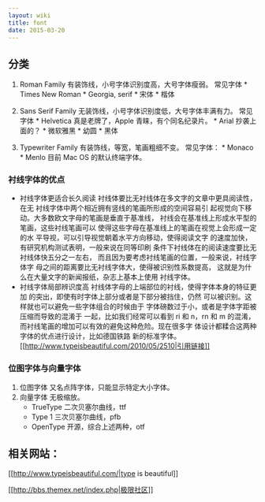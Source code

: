 ```yaml
---
layout: wiki
title: font
date: 2015-03-20
---
```


## 分类
1. Roman Family
有装饰线，小号字体识别度高，大号字体瘦弱。
常见字体
        * Times New Roman
        * Georgia, serif
        * 宋体
        * 楷体

2. Sans Serif Family 
无装饰线，小号字体识别度低，大号字体丰满有力。
常见字体
        * Helvetica 真是老牌了，Apple 青睐，有个同名纪录片。
        * Arial 抄袭上面的？
        * 微软雅黑
        * 幼圆
        * 黑体

3. Typewriter Family
有装饰线，等宽，笔画粗细不变。
常见字体：
        * Monaco 
        * Menlo 目前 Mac OS 的默认终端字体。

### 衬线字体的优点
* 衬线字体更适合长久阅读
衬线体要比无衬线体在多文字的文章中更具阅读性，在无
衬线字体中两个相近拥有竖线的笔画所形成的空间容易引
起视觉向下移动。大多数欧文字母的笔画是垂直于基准线，
衬线会在基准线上形成水平型的笔画，这些衬线笔画可以
使得这些字母在基准线上的笔画在视觉上会形成一定的水
平导视，可以引导视觉朝着水平方向移动，使得阅读文字
的速度加快，有研究机构测试表明，一般来说在同等印刷
条件下衬线体在的阅读速度要比无衬线体快五分之一左右，
而且因为要考虑衬线笔画的位置，一般来说，衬线字体字
母之间的距离要比无衬线字体大，使得被识别性系数提高，
这就是为什么在大量文字的新闻报纸，杂志上基本上使用
衬线字体。
* 衬线字体局部辨识度高
衬线体字母的上端部位的衬线，使得字体本身的特征更加
的突出，即使有时字体上部分或者是下部分被挡住，仍然
可以被识别。这样就也可以避免一些字体组合的时候由于
字体磅数过于小，或者是字体字距被压缩而导致的混淆于
一起，比如我们经常可以看到 ri 和 n，rn 和 m 的混淆，
而衬线笔画的增加可以有效的避免这种危险。现在很多字
体设计都糅合这两种字体的优点进行设计，比如德国铁路
新的标准字体。
[[http://www.typeisbeautiful.com/2010/05/2510|引用链接]]

### 位图字体与向量字体
1. 位图字体
又名点阵字体，只能显示特定大小字体。
2. 向量字体
无极缩放。
    * TrueType 二次贝塞尔曲线，ttf
    * Type 1 三次贝塞尔曲线，pfb
    * OpenType 开源，综合上述两种，otf

## 相关网站：

[[http://www.typeisbeautiful.com/|type is beautiful]]

[[http://bbs.themex.net/index.php|极限社区]]



